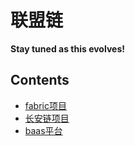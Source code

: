 联盟链
=====

**Stay tuned as this evolves!**

## Contents

* [fabric项目](fabric.md)
* [长安链项目](chainmaker.md)
* [baas平台](baas.md)